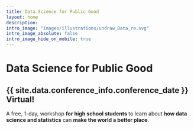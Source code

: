 ```yaml
---
title: Data Science for Public Good 
layout: home
description: 
intro_image: "images/illustrations/undraw_Data_re.svg"
intro_image_absolute: false
intro_image_hide_on_mobile: true
---
```


# Data Science for Public Good 
## {{ site.data.conference_info.conference_date }} <br /> Virtual! 

A free, 1-day, workshop **for high school students** to learn about **how data science and statistics** can **make the world a better place**.

